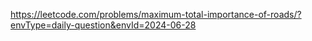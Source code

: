 https://leetcode.com/problems/maximum-total-importance-of-roads/?envType=daily-question&envId=2024-06-28
